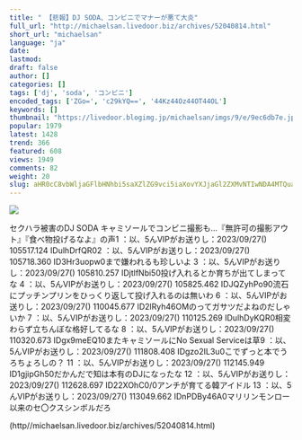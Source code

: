 ```yaml
---
title: " 【悲報】DJ SODA、コンビニでマナーが悪て大炎"
full_url: "http://michaelsan.livedoor.biz/archives/52040814.html"
short_url: "michaelsan"
language: "ja"
date: 
lastmod: 
draft: false
author: []
categories: []
tags: ['dj', 'soda', 'コンビニ']
encoded_tags: ['ZGo=', 'c29kYQ==', '44Kz44Oz44OT44OL']
keywords: []
thumbnail: "https://livedoor.blogimg.jp/michaelsan/imgs/9/e/9ec6db7e.jpg"
popular: 1979
latest: 1428
trend: 366
featured: 608
views: 1949
comments: 82
weight: 20
slug: aHR0cC8vbWljaGFlbHNhbi5saXZlZG9vci5iaXovYXJjaGl2ZXMvNTIwNDA4MTQuaHRtbA==
---
```


![](https://livedoor.blogimg.jp/michaelsan/imgs/9/e/9ec6db7e.jpg)

セクハラ被害のDJ SODA キャミソールでコンビニ撮影も…『無許可の撮影アウト』『食べ物投げるなよ』の声1 ：以、5んVIPがお送りし：2023/09/27() 105517.124 IDulhDrfQR02 ：以、5んVIPがお送りし：2023/09/27() 105718.360 ID3Hr3uopw0まで嫌われるも珍しいよ 3 ：以、5んVIPがお送りし：2023/09/27() 105810.257 IDjtlfNbi50投げ入れるとか育ちが出てしまってな 4 ：以、5んVIPがお送りし：2023/09/27() 105825.462 IDJQZyhPo90流石にプッチンプリンをひっくり返して投げ入れるのは無いわ 6 ：以、5んVIPがお送りし：2023/09/27() 110045.677 ID2lRyh46OMのってガサツだよねのだしゃいか 7 ：以、5んVIPがお送りし：2023/09/27() 110125.269 IDulhDyKQR0相変わらず立ちんぼな格好してるな 8 ：以、5んVIPがお送りし：2023/09/27() 110320.673 IDgx9meEQ10またキャミソールにNo Sexual Serviceは草9 ：以、5んVIPがお送りし：2023/09/27() 111808.408 IDgzo2IL3u0こでずっと本でうろちょろしの？ 11 ：以、5んVIPがお送りし：2023/09/27() 112145.949 ID1gjipGh50だかんだで知は本有のDJになったな 12 ：以、5んVIPがお送りし：2023/09/27() 112628.697 ID22XOhC0/0アンチが育てる韓アイドル 13 ：以、5んVIPがお送りし：2023/09/27() 113049.662 IDnPDBy46A0マリリンモンロー以来のセ〇クスシンボルだろ 

(http//michaelsan.livedoor.biz/archives/52040814.html)
